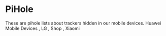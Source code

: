 # PiHole

These are pihole lists about trackers hidden in our mobile devices.
Huawei Mobile Devices , LG , Shop , Xiaomi
